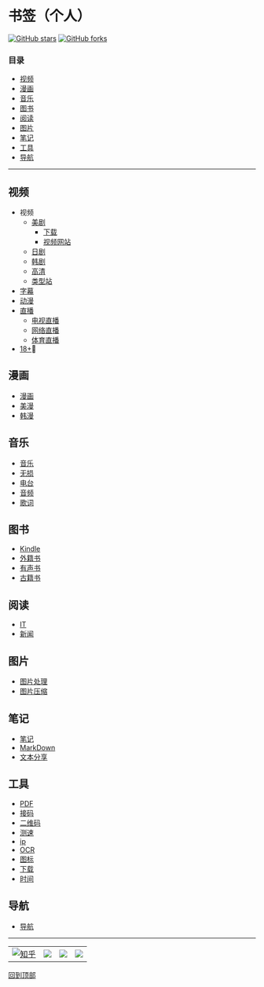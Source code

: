 
# 书签（个人）

[![GitHub stars](https://img.shields.io/github/stars/subeiz/emanon.svg?label=Stars&style=flat-square)](https://github.com/subeiz/emanon/stargazers)
[![GitHub forks](https://img.shields.io/github/forks/subeiz/emanon.svg?label=Fork&style=flat-square)](https://github.com/subeiz/emanon/network)

### 目录
* [视频](#视频)
* [漫画](#漫画)
* [音乐](#音乐)
* [图书](#图书)
* [阅读](#阅读)
* [图片](#图片)
* [笔记](#笔记)
* [工具](#工具)
* [导航](#导航)

---

## 视频
* 视频
  * [美剧](/video/video/美剧.md)
    * [下载](/video/video/美剧.md#下载)
    * [视频网站](/video/video/美剧.md#视频网站)
  * [日剧](/video/video/日剧.md)
  * [韩剧](/video/video/韩剧.md)
  * [高清](/video/video/高清.md)
  * [类型站](/video/video/类型站.md)
* [字幕](/video/字幕.md)
* [动漫](/video/动漫.md)
* [直播](/video/直播.md)
  * [电视直播](/video/直播.md#电视直播)
  * [网络直播](/video/直播.md#网络直播)
  * [体育直播](/video/直播.md#体育直播)
* [18+](/video/18+.md):underage:

## 漫画
* [漫画](/comic/漫画.md)
* [美漫](/comic/美漫.md)
* [韩漫](/comic/韩漫.md)

## 音乐
* [音乐](/music/音乐.md)
* [无损](/music/无损.md)
* [电台](/music/电台.md)
* [音频](/music/音频.md)
* [歌词](/music/歌词.md)

## 图书
* [Kindle](/books/Kindle.md)
* [外籍书](/books/外籍书.md)
* [有声书](/books/有声书.md)
* [古籍书](/books/古籍书.md)

## 阅读
* [IT](/reads/IT.md)
* [新闻](/reads/news.md)

## 图片
* [图片处理](/photo/图片处理.md)
* [图片压缩](/photo/图片压缩.md)

## 笔记
* [笔记](/notes/笔记.md)
* [MarkDown](/notes/MarkDown.md)
* [文本分享](/notes/text-sharing.md)

## 工具
* [PDF](/tools/PDF.md)
* [接码](/tools/接码.md)
* [二维码](/tools/QRCode.md)
* [测速](/tools/speedtest.md)
* [ip](/tools/ip.md)
* [OCR](/tools/OCR.md)
* [图标](/tools/icon.md)
* [下载](/tools/download.md) 
* [时间](/tools/time.md) 

## 导航
* [导航](/dhang/导航.md)

***

|||||
| :---:| :---: | :---: |:---: |
|[![知乎](https://www.zhihu.com/favicon.ico)](https://www.zhihu.com/people/hua4/ "花似")|[![](https://weibo.com/favicon.ico)](https://weibo.com/705801742 "粥沫儿") |[![](https://www.buymeacoffee.com/assets/img/bmc-f-logo.svg)](https://www.buymeacoffee.com/emanon "花似")|[![](https://mail.qq.com/favicon.ico)](<mailto:705801742@qq.com>)

[回到顶部](#书签个人)

